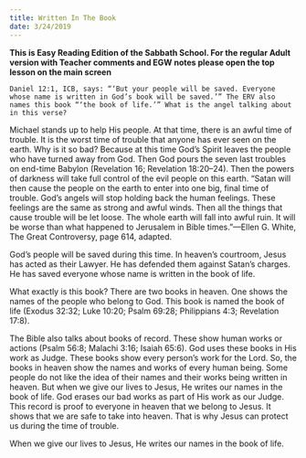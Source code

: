 ```yaml
---
title: Written In The Book
date: 3/24/2019
---
```


 **This is Easy Reading Edition of the Sabbath School. For the regular Adult version with Teacher comments and EGW notes please open the top lesson on the main screen** 

`Daniel 12:1, ICB, says: “‘But your people will be saved. Everyone whose name is written in God’s book will be saved.’” The ERV also names this book “‘the book of life.’” What is the angel talking about in this verse?`

Michael stands up to help His people. At that time, there is an awful time of trouble. It is the worst time of trouble that anyone has ever seen on the earth. Why is it so bad? Because at this time God’s Spirit leaves the people who have turned away from God. Then God pours the seven last troubles on end-time Babylon (Revelation 16; Revelation 18:20–24). Then the powers of darkness will take full control of the evil people on this earth. “Satan will then cause the people on the earth to enter into one big, final time of trouble. God’s angels will stop holding back the human feelings. These feelings are the same as strong and awful winds. Then all the things that cause trouble will be let loose. The whole earth will fall into awful ruin. It will be worse than what happened to Jerusalem in Bible times.”—Ellen G. White, The Great Controversy, page 614, adapted.

God’s people will be saved during this time. In heaven’s courtroom, Jesus has acted as their Lawyer. He has defended them against Satan’s charges. He has saved everyone whose name is written in the book of life.

What exactly is this book? There are two books in heaven. One shows the names of the people who belong to God. This book is named the book of life (Exodus 32:32; Luke 10:20; Psalm 69:28; Philippians 4:3; Revelation 17:8).

The Bible also talks about books of record. These show human works or actions (Psalm 56:8; Malachi 3:16; Isaiah 65:6). God uses these books in His work as Judge. These books show every person’s work for the Lord. So, the books in heaven show the names and works of every human being. Some people do not like the idea of their names and their works being written in heaven. But when we give our lives to Jesus, He writes our names in the book of life. God erases our bad works as part of His work as our Judge. This record is proof to everyone in heaven that we belong to Jesus. It shows that we are safe to take into heaven. That is why Jesus can protect us during the time of trouble.

When we give our lives to Jesus, He writes our names in the book of life.

